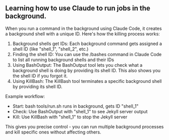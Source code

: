 ## Learning how to use Claude to run jobs in the background.

When you run a command in the background using Claude Code, it creates a
  background shell with a unique ID. Here's how the killing process works:

  1. Background shells get IDs: Each background command gets assigned a shell
  ID (like "shell_1", "shell_2", etc.)
  2. Finding the shell ID: You can use the /bashes command in Claude Code to
  list all running background shells and their IDs
  3. Using BashOutput: The BashOutput tool lets you check what a background
  shell is doing by providing its shell ID. This also shows you the shell ID
  if you forgot it.
  4. Using KillBash: The KillBash tool terminates a specific background shell
  by providing its shell ID.

  Example workflow:
  - Start: bash tools/run.sh runs in background, gets ID "shell_1"
  - Check: Use BashOutput with "shell_1" to see Jekyll server output
  - Kill: Use KillBash with "shell_1" to stop the Jekyll server

  This gives you precise control - you can run multiple background processes
  and kill specific ones without affecting others.